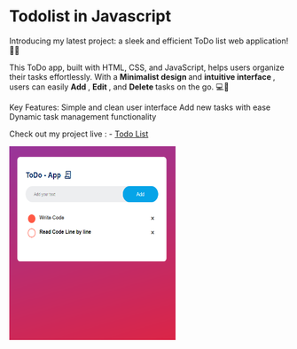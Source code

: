 # Todolist in Javascript
Introducing my latest project: a sleek and efficient ToDo list web application! 💼✨

This ToDo app, built with HTML, CSS, and JavaScript, helps users organize their tasks effortlessly. With a  <b>Minimalist design </b> and <b>intuitive interface </b>, users can easily <b> Add </b>, <b> Edit </b>, and <b> Delete </b> tasks on the go. 💻📝

Key Features:
Simple and clean user interface
Add new tasks with ease
Dynamic task management functionality

Check out my project live : -  <a href="https://sudhanshu1313.github.io/todolist_Javascript/">Todo List</a>

<img src="https://github.com/sudhanshu1313/todolist_Javascript/blob/main/TodoList.png" alt="calculator" width="300" height="350px">
 
